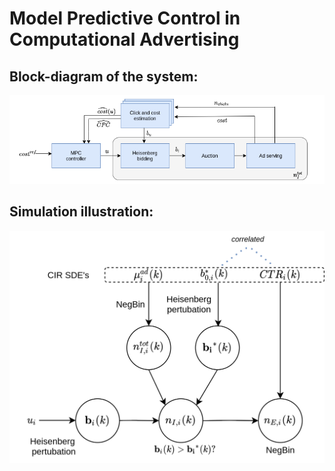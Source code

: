 # Model Predictive Control in Computational Advertising

## Block-diagram of the system:
![alt text](https://github.com/bhastrup/mpc-project/blob/master/block_diagram/mpc_bloc_diagram.png)

## Simulation illustration:
![alt text](https://github.com/bhastrup/mpc-project/blob/master/block_diagram/params.png)
